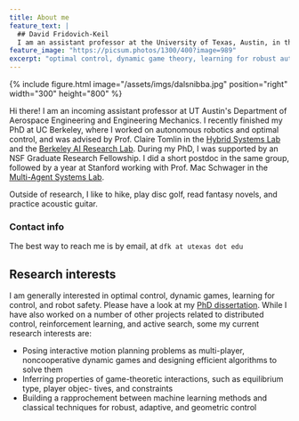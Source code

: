 ```yaml
---
title: About me
feature_text: |
  ## David Fridovich-Keil
  I am an assistant professor at the University of Texas, Austin, in the Department of Aerospace Engineering and Engineering Mechanics. My research involves optimal control, dynamic game theory, and learning for learning for robust autonomy.
feature_image: "https://picsum.photos/1300/400?image=989"
excerpt: "optimal control, dynamic game theory, learning for robust autonomy"
---
```


{% include figure.html image="/assets/imgs/dalsnibba.jpg" position="right" width="300" height="800" %}

Hi there! I am an incoming assistant professor at UT Austin's Department of Aerospace Engineering and Engineering Mechanics. I recently finished my PhD at UC Berkeley, where I worked on autonomous robotics and optimal control, and was advised by Prof. Claire Tomlin in the [Hybrid Systems Lab](http://hybrid.eecs.berkeley.edu/) and the [Berkeley AI Research Lab](http://bair.berkeley.edu/). During my PhD, I was supported by an NSF Graduate Research Fellowship. I did a short postdoc in the same group, followed by a year at Stanford working with Prof. Mac Schwager in the [Multi-Agent Systems Lab](https://msl.stanford.edu).

Outside of research, I like to hike, play disc golf, read fantasy novels, and practice acoustic guitar.

### Contact info

The best way to reach me is by email, at `dfk at utexas dot edu`

## Research interests

I am generally interested in optimal control, dynamic games, learning for control, and robot safety. Please have a look at my [PhD dissertation](/assets/pdfs/phd_dissertation.pdf). While I have also worked on a number of other projects related to distributed control, reinforcement learning, and active search, some my current research interests are:

* Posing interactive motion planning problems as multi-player, noncooperative dynamic games and designing efficient algorithms to solve them
* Inferring properties of game-theoretic interactions, such as equilibrium type, player objec- tives, and constraints
* Building a rapprochement between machine learning methods and classical techniques for robust, adaptive, and geometric control

<!-- ### Interaction as a game -->

<!-- Dynamic games are a widely-applicable mathematical tool, and offer an attractive alternative to traditional formulations of motion planning problems. In particular, motion planning problems are often posed in either static environments or dynamic environments where the predicted motion of other agents is completely independent from the robot's planned trajectory. Unfortunately, this can put an undue burden on the predictive model to be precise despite enormous uncertainty. Dynamic game theory offers an exciting alternative; rather than fix a prediction beforehand, we can presume that other agents are optimizing some _known_ objectives, and solve a dynamic game to find _a local equilibrium_. Effectively coupling prediction and planning, this approach shifts the enormous burden of making accurate predictions to the potentially more straightforward task of modeling short-term dynamic objectives. -->

<!-- Until relatively recently, dynamic games were widely considered to be computationally intractible for general nonlinear systems and multiple players with arbitrary objectives. Several approximation techniques have been explored in the literature, but to my knowledge none have been seriously considered in the industry. [My own work](https://arxiv.org/pdf/1909.04694) in this area consists of a fast second-order solver which bears resemblance to iterative LQR--a standard algorithm for nonlinear model-predictive control used in the autonomous vehicle industry. I recently developed a real-time C++ implementation, available [open-source](https://hjreachability.github.io/ilqgames/). This solver has been tested in simulation, in hardware in the lab, and onboard a full-scale Boeing experimental aircraft. -->

<!-- ### Inferring properties of dynamic games -->

<!-- Perhaps the most straightforward limitation of game-theoretic interaction models is that they presume _a priori_ knowledge of all players' objectives. Moreover, they typically also have multiple equilibria which encode significantly different outcomes. To use games effectively in uncertain situations, it is critical to be able to infer these properties from noisy, partial observations of players' activity in real-time.  -->
